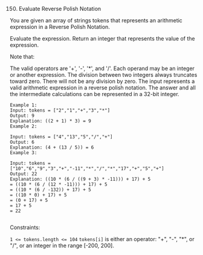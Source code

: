 150. Evaluate Reverse Polish Notation


You are given an array of strings tokens that represents an arithmetic expression in a Reverse Polish Notation.

Evaluate the expression. Return an integer that represents the value of the expression.

Note that:

The valid operators are '+', '-', '*', and '/'.
Each operand may be an integer or another expression.
The division between two integers always truncates toward zero.
There will not be any division by zero.
The input represents a valid arithmetic expression in a reverse polish notation.
The answer and all the intermediate calculations can be represented in a 32-bit integer.
 
```
Example 1:
Input: tokens = ["2","1","+","3","*"]
Output: 9
Explanation: ((2 + 1) * 3) = 9
Example 2:

Input: tokens = ["4","13","5","/","+"]
Output: 6
Explanation: (4 + (13 / 5)) = 6
Example 3:

Input: tokens = ["10","6","9","3","+","-11","*","/","*","17","+","5","+"]
Output: 22
Explanation: ((10 * (6 / ((9 + 3) * -11))) + 17) + 5
= ((10 * (6 / (12 * -11))) + 17) + 5
= ((10 * (6 / -132)) + 17) + 5
= ((10 * 0) + 17) + 5
= (0 + 17) + 5
= 17 + 5
= 22
 
```

Constraints:

`1 <= tokens.length <= 104`
`tokens[i]` is either an operator: "+", "-", "*", or "/", or an integer in the range [-200, 200].